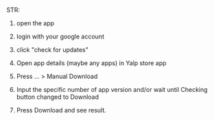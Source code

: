 STR:

1. open the app

2. login with your google account

3. click "check for updates"

4. Open app details (maybe any apps) in Yalp store app

5. Press ... > Manual Download

6. Input the specific number of app version and/or wait until Checking button changed to Download

7. Press Download and see result.
